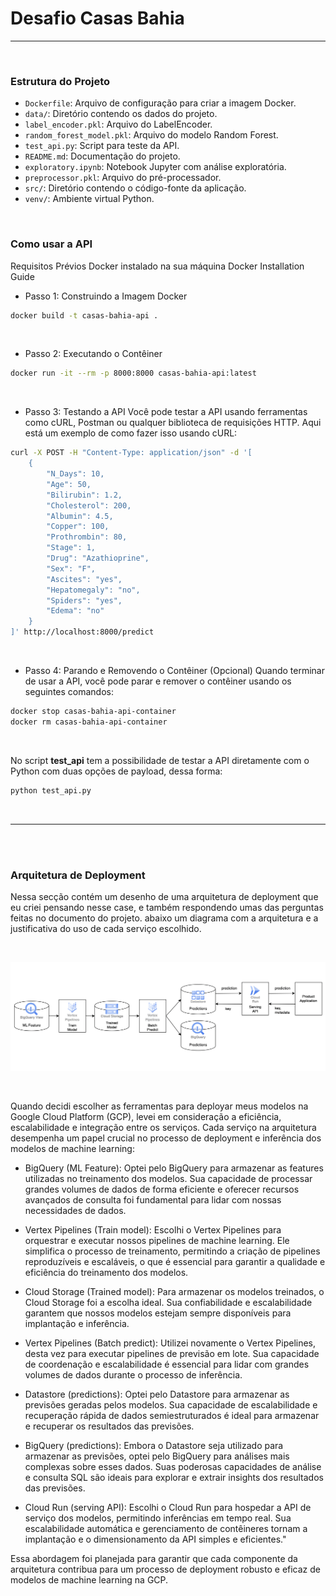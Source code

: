 # Desafio Casas Bahia 
<hr>
<br>


### Estrutura do Projeto


- `Dockerfile`: Arquivo de configuração para criar a imagem Docker.
- `data/`: Diretório contendo os dados do projeto.
- `label_encoder.pkl`: Arquivo do LabelEncoder.
- `random_forest_model.pkl`: Arquivo do modelo Random Forest.
- `test_api.py`: Script para teste da API.
- `README.md`: Documentação do projeto.
- `exploratory.ipynb`: Notebook Jupyter com análise exploratória.
- `preprocessor.pkl`: Arquivo do pré-processador.
- `src/`: Diretório contendo o código-fonte da aplicação.
- `venv/`: Ambiente virtual Python.

<br>

### Como usar a API

Requisitos Prévios
Docker instalado na sua máquina Docker Installation Guide

* Passo 1: Construindo a Imagem Docker

```bash
docker build -t casas-bahia-api .
```

<br>

* Passo 2: Executando o Contêiner

```bash
docker run -it --rm -p 8000:8000 casas-bahia-api:latest
```

<br>

* Passo 3: Testando a API
Você pode testar a API usando ferramentas como cURL, Postman ou qualquer biblioteca de requisições HTTP. Aqui está um exemplo de como fazer isso usando cURL:

```bash
curl -X POST -H "Content-Type: application/json" -d '[
    {
        "N_Days": 10,
        "Age": 50,
        "Bilirubin": 1.2,
        "Cholesterol": 200,
        "Albumin": 4.5,
        "Copper": 100,
        "Prothrombin": 80,
        "Stage": 1,
        "Drug": "Azathioprine",
        "Sex": "F",
        "Ascites": "yes",
        "Hepatomegaly": "no",
        "Spiders": "yes",
        "Edema": "no"
    }
]' http://localhost:8000/predict

```
<br>


* Passo 4: Parando e Removendo o Contêiner (Opcional)
Quando terminar de usar a API, você pode parar e remover o contêiner usando os seguintes comandos:

```bash
docker stop casas-bahia-api-container
docker rm casas-bahia-api-container
```
<br>

No script **test_api** tem a possibilidade de testar a API diretamente com o Python com duas opções de payload, dessa forma: 

```bash
python test_api.py
```

<br>
<hr>
<br>
<br>

### Arquitetura de Deployment

Nessa secção contém um desenho de uma arquitetura de deployment que eu criei pensando nesse case, e também respondendo umas das perguntas feitas no documento do projeto. 
abaixo um diagrama com a arquitetura e a justificativa do uso de cada serviço escolhido. 

<br>

![alt text](https://github.com/felipeoliverai/casas-bahia-assingment/blob/main/images/gcp-arquitetura.png)

<br>

Quando decidi escolher as ferramentas para deployar meus modelos na Google Cloud Platform (GCP), levei em consideração a eficiência, escalabilidade e integração entre os serviços. Cada serviço na arquitetura desempenha um papel crucial no processo de deployment e inferência dos modelos de machine learning:

- BigQuery (ML Feature): Optei pelo BigQuery para armazenar as features utilizadas no treinamento dos modelos. Sua capacidade de processar grandes volumes de dados de forma eficiente e oferecer recursos avançados de consulta foi fundamental para lidar com nossas necessidades de dados.

- Vertex Pipelines (Train model): Escolhi o Vertex Pipelines para orquestrar e executar nossos pipelines de machine learning. Ele simplifica o processo de treinamento, permitindo a criação de pipelines reproduzíveis e escaláveis, o que é essencial para garantir a qualidade e eficiência do treinamento dos modelos.

- Cloud Storage (Trained model): Para armazenar os modelos treinados, o Cloud Storage foi a escolha ideal. Sua confiabilidade e escalabilidade garantem que nossos modelos estejam sempre disponíveis para implantação e inferência.

- Vertex Pipelines (Batch predict): Utilizei novamente o Vertex Pipelines, desta vez para executar pipelines de previsão em lote. Sua capacidade de coordenação e escalabilidade é essencial para lidar com grandes volumes de dados durante o processo de inferência.

- Datastore (predictions): Optei pelo Datastore para armazenar as previsões geradas pelos modelos. Sua capacidade de escalabilidade e recuperação rápida de dados semiestruturados é ideal para armazenar e recuperar os resultados das previsões.

- BigQuery (predictions): Embora o Datastore seja utilizado para armazenar as previsões, optei pelo BigQuery para análises mais complexas sobre esses dados. Suas poderosas capacidades de análise e consulta SQL são ideais para explorar e extrair insights dos resultados das previsões.

- Cloud Run (serving API): Escolhi o Cloud Run para hospedar a API de serviço dos modelos, permitindo inferências em tempo real. Sua escalabilidade automática e gerenciamento de contêineres tornam a implantação e o dimensionamento da API simples e eficientes."

Essa abordagem foi planejada para garantir que cada componente da arquitetura contribua para um processo de deployment robusto e eficaz de modelos de machine learning na GCP.

<br>
<br>




